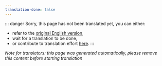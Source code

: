 ```yaml
---
translation-done: false
---
```

::: danger
Sorry, this page has not been translated yet, you can either:
- refer to the [original English version](<../../communities/README.md>),
- wait for a translation to be done,
- or contribute to translation effort [here](https://github.com/bsmg/wiki).
:::

_Note for translators: this page was generated automatically, please remove this content before starting translation_
